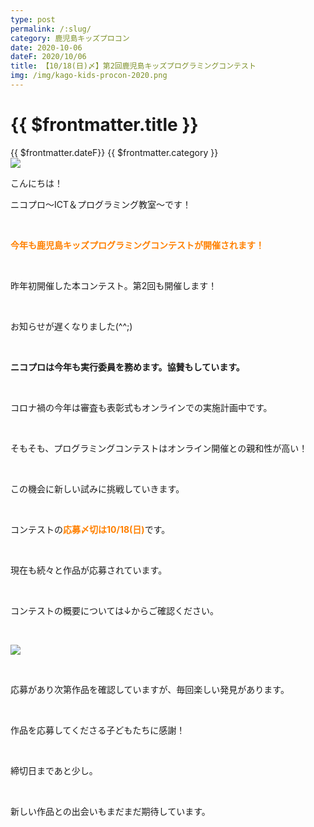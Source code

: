 ```yaml
---
type: post
permalink: /:slug/
category: 鹿児島キッズプロコン
date: 2020-10-06
dateF: 2020/10/06
title: 【10/18(日)〆】第2回鹿児島キッズプログラミングコンテスト
img: /img/kago-kids-procon-2020.png
---
```


# {{ $frontmatter.title }}

<div>
<span class="post-date">{{ $frontmatter.dateF}}</span>
<span class="post-category">{{ $frontmatter.category }}</span>
</div>

<img class="post-in-image" src="/img/kago-kids-procon-2020.png"/>

こんにちは！

ニコプロ～ICT＆プログラミング教室～です！

<br>

<font color="#ff8000">**今年も鹿児島キッズプログラミングコンテストが開催されます！**</font>

<br>

昨年初開催した本コンテスト。第2回も開催します！

<br>

お知らせが遅くなりました(^^;)

<br>

**ニコプロは今年も実行委員を務めます。協賛もしています。**

<br>

コロナ禍の今年は審査も表彰式もオンラインでの実施計画中です。

<br>

そもそも、プログラミングコンテストはオンライン開催との親和性が高い！

<br>

この機会に新しい試みに挑戦していきます。

<br>

コンテストの<font color="#ff8000">**応募〆切は10/18(日)**</font>です。

<br>

現在も続々と作品が応募されています。

<br>

コンテストの概要については↓からご確認ください。

<br>

<a href="https://sites.google.com/view/kids-prog/" target="_blank"><img src="/img/kids_kago_banner.png"/></a>

<br>

応募があり次第作品を確認していますが、毎回楽しい発見があります。

<br>

作品を応募してくださる子どもたちに感謝！

<br>

締切日まであと少し。

<br>

新しい作品との出会いもまだまだ期待しています。
